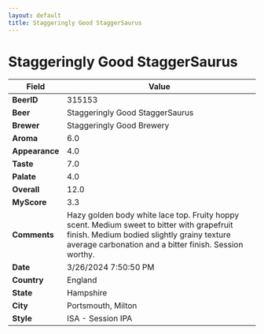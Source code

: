 ```yaml
---
layout: default
title: Staggeringly Good StaggerSaurus
---
```


# Staggeringly Good StaggerSaurus

| Field         | Value     |
|---------------|-----------|
| **BeerID** | 315153 |
| **Beer** | Staggeringly Good StaggerSaurus |
| **Brewer** | Staggeringly Good Brewery |
| **Aroma** | 6.0 |
| **Appearance** | 4.0 |
| **Taste** | 7.0 |
| **Palate** | 4.0 |
| **Overall** | 12.0 |
| **MyScore** | 3.3 |
| **Comments** | Hazy golden body white lace top. Fruity hoppy scent. Medium sweet to bitter with grapefruit finish. Medium bodied slightly grainy texture average carbonation and a bitter finish. Session worthy. |
| **Date** | 3/26/2024 7:50:50 PM |
| **Country** | England |
| **State** | Hampshire |
| **City** | Portsmouth, Milton |
| **Style** | ISA - Session IPA |
